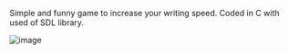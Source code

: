 Simple and funny game to increase your writing speed.
Coded in C with used of SDL library.

![image](https://user-images.githubusercontent.com/116509787/197407439-ba109e45-fbb3-4f86-b0f3-1df70a30deb4.png)
